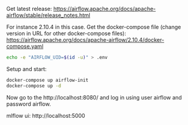Get latest release:
https://airflow.apache.org/docs/apache-airflow/stable/release_notes.html

For instance 2.10.4 in this case. Get the docker-compose file (change version in URL for other docker-compose files): https://airflow.apache.org/docs/apache-airflow/2.10.4/docker-compose.yaml


```bash
echo -e "AIRFLOW_UID=$(id -u)" > .env
```

Setup and start:
```bash
docker-compose up airflow-init
docker-compose up -d
```

Now go to the http://localhost:8080/ and log in using user airflow and password airflow.

mlflow ui: http://localhost:5000